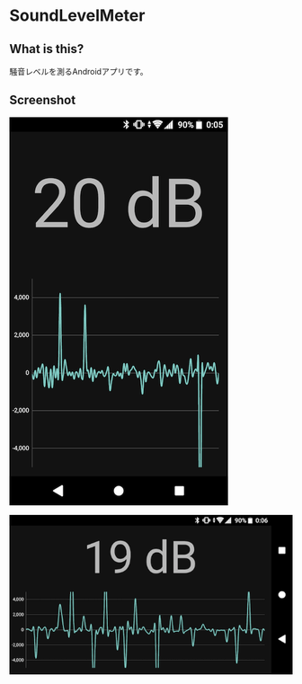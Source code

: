 # SoundLevelMeter

## What is this?

騒音レベルを測るAndroidアプリです。

## Screenshot

![screenshot_portrait](img/screenshot_portrait.png)

![screenshot_landscape](img/screenshot_landscape.png)
